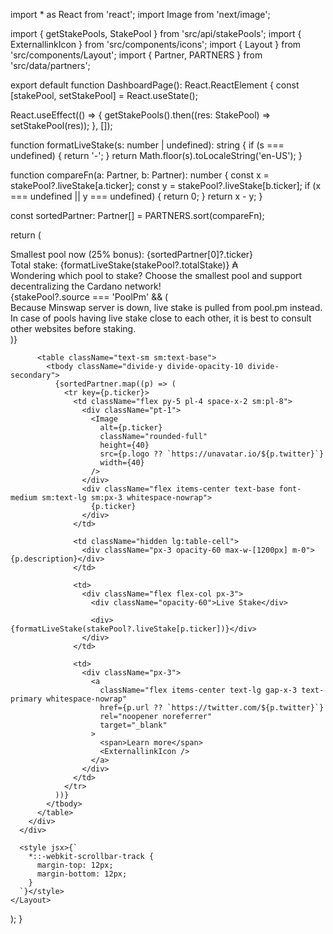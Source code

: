 import \* as React from 'react';
import Image from 'next/image';

import { getStakePools, StakePool } from 'src/api/stakePools';
import { ExternallinkIcon } from 'src/components/icons';
import { Layout } from 'src/components/Layout';
import { Partner, PARTNERS } from 'src/data/partners';

export default function DashboardPage(): React.ReactElement {
const [stakePool, setStakePool] = React.useState<StakePool>();

React.useEffect(() => {
getStakePools().then((res: StakePool) => setStakePool(res));
}, []);

function formatLiveStake(s: number | undefined): string {
if (s === undefined) {
return '-';
}
return Math.floor(s).toLocaleString('en-US');
}

function compareFn(a: Partner, b: Partner): number {
const x = stakePool?.liveStake[a.ticker];
const y = stakePool?.liveStake[b.ticker];
if (x === undefined || y === undefined) {
return 0;
}
return x - y;
}

const sortedPartner: Partner[] = PARTNERS.sort(compareFn);

return (
<Layout>
<div className="flex-1 w-full px-2 lg:w-auto lg:pl-8 lg:px-0">
<div className="px-4 sm:px-8 flex flex-col overflow-y-scroll bg-white divide-y shadow-xl max-h-[84vh] divide-opacity-10 divide-secondary rounded-3xl">
<div className={'sticky top-0 left-0 right-0 z-10 pt-5 space-y-2 bg-white xl:space-y-0 pb-7'}>
<div className="flex flex-col">
<div className="text-lg font-bold">Smallest pool now (25% bonus): {sortedPartner[0]?.ticker}</div>
<div className="text-lg">Total stake: {formatLiveStake(stakePool?.totalStake)} ₳</div>
<div className="hidden mt-2 text-base opacity-60 sm:block">
Wondering which pool to stake? Choose the smallest pool and support decentralizing the Cardano network!
</div>
{stakePool?.source === 'PoolPm' && (
<div className="hidden mt-2 text-base opacity-60 sm:block">
Because Minswap server is down, live stake is pulled from pool.pm instead. In case of pools having
live stake close to each other, it is best to consult other websites before staking.
</div>
)}
</div>
</div>

          <table className="text-sm sm:text-base">
            <tbody className="divide-y divide-opacity-10 divide-secondary">
              {sortedPartner.map((p) => (
                <tr key={p.ticker}>
                  <td className="flex py-5 pl-4 space-x-2 sm:pl-8">
                    <div className="pt-1">
                      <Image
                        alt={p.ticker}
                        className="rounded-full"
                        height={40}
                        src={p.logo ?? `https://unavatar.io/${p.twitter}`}
                        width={40}
                      />
                    </div>
                    <div className="flex items-center text-base font-medium sm:text-lg sm:px-3 whitespace-nowrap">
                      {p.ticker}
                    </div>
                  </td>

                  <td className="hidden lg:table-cell">
                    <div className="px-3 opacity-60 max-w-[1200px] m-0">{p.description}</div>
                  </td>

                  <td>
                    <div className="flex flex-col px-3">
                      <div className="opacity-60">Live Stake</div>

                      <div>{formatLiveStake(stakePool?.liveStake[p.ticker])}</div>
                    </div>
                  </td>

                  <td>
                    <div className="px-3">
                      <a
                        className="flex items-center text-lg gap-x-3 text-primary whitespace-nowrap"
                        href={p.url ?? `https://twitter.com/${p.twitter}`}
                        rel="noopener noreferrer"
                        target="_blank"
                      >
                        <span>Learn more</span>
                        <ExternallinkIcon />
                      </a>
                    </div>
                  </td>
                </tr>
              ))}
            </tbody>
          </table>
        </div>
      </div>

      <style jsx>{`
        *::-webkit-scrollbar-track {
          margin-top: 12px;
          margin-bottom: 12px;
        }
      `}</style>
    </Layout>

);
}
